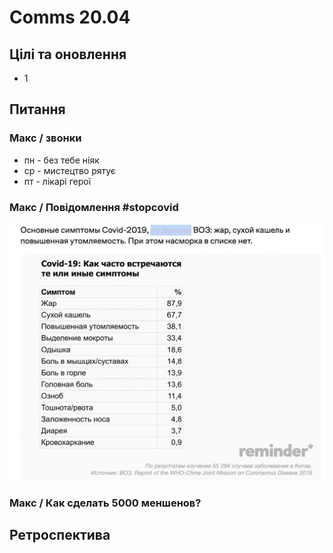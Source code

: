 # Comms 20.04

## Цілі та оновлення

* 1

## Питання

### Макс / звонки

* пн - без тебе ніяк
* ср - мистецтво рятує
* пт - лікарі герої

### Макс / Повідомлення \#stopcovid 

![](../../.gitbook/assets/image%20%2830%29.png)

### Макс / Как сделать 5000 меншенов?

## Ретроспектива

